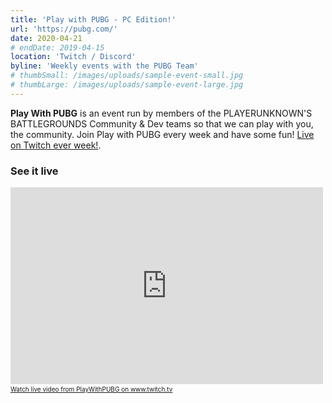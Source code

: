 ```yaml
---
title: 'Play with PUBG - PC Edition!'
url: 'https://pubg.com/'
date: 2020-04-21
# endDate: 2019-04-15
location: 'Twitch / Discord'
byline: 'Weekly events with the PUBG Team'
# thumbSmall: /images/uploads/sample-event-small.jpg
# thumbLarge: /images/uploads/sample-event-large.jpg
---
```


**Play With PUBG** is an event run by members of the PLAYERUNKNOWN'S BATTLEGROUNDS Community &amp; Dev teams so that we can play with you, the community. Join Play with PUBG every week and have some fun! [Live on Twitch ever week!](https://www.twitch.tv/playwithpubg).

### See it live
<iframe src="https://player.twitch.tv/?channel=playwithpubg" frameborder="0" allowfullscreen="true" scrolling="no" height="315" width="500"></iframe><a href="https://www.twitch.tv/playwithpubg?tt_content=text_link&tt_medium=live_embed" style="padding:2px 0px 4px; display:block; width:345px; font-weight:normal; font-size:10px; text-decoration:underline;">Watch live video from PlayWithPUBG on www.twitch.tv</a>
